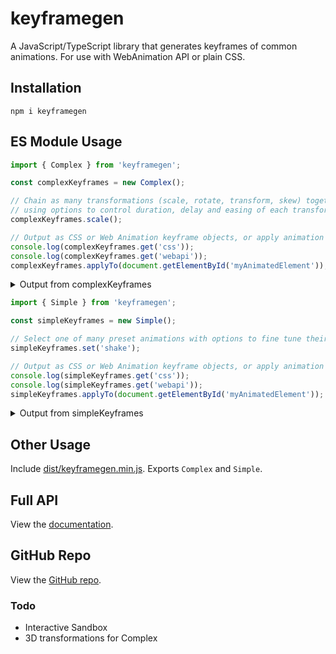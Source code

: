# keyframegen
A JavaScript/TypeScript library that generates keyframes of common animations.  For use with WebAnimation API or plain CSS.

## Installation
```
npm i keyframegen
```

## ES Module Usage
```ts
import { Complex } from 'keyframegen';

const complexKeyframes = new Complex();

// Chain as many transformations (scale, rotate, transform, skew) together as you wish
// using options to control duration, delay and easing of each transformation
complexKeyframes.scale();

// Output as CSS or Web Animation keyframe objects, or apply animation to an HTML element
console.log(complexKeyframes.get('css'));
console.log(complexKeyframes.get('webapi'));
complexKeyframes.applyTo(document.getElementById('myAnimatedElement'));
```



<details><summary>Output from complexKeyframes</summary><pre>
@keyframes animation-1 { 
  0% { transform: matrix3d(0.5, 0, 0, 0, 0, 0.5, 0, 0, 0, 0, 1, 0, 0, 0, 0, 1); }
  3.33% { transform: matrix3d(0.703, 0, 0, 0, 0, 0.703, 0, 0, 0, 0, 1, 0, 0, 0, 0, 1); }
  6.67% { transform: matrix3d(0.87, 0, 0, 0, 0, 0.87, 0, 0, 0, 0, 1, 0, 0, 0, 0, 1); }
  10% { transform: matrix3d(0.977, 0, 0, 0, 0, 0.977, 0, 0, 0, 0, 1, 0, 0, 0, 0, 1); }
  13.33% { transform: matrix3d(1.03, 0, 0, 0, 0, 1.03, 0, 0, 0, 0, 1, 0, 0, 0, 0, 1); }
  16.67% { transform: matrix3d(1.046, 0, 0, 0, 0, 1.046, 0, 0, 0, 0, 1, 0, 0, 0, 0, 1); }
  20% { transform: matrix3d(1.042, 0, 0, 0, 0, 1.042, 0, 0, 0, 0, 1, 0, 0, 0, 0, 1); }
  23.33% { transform: matrix3d(1.029, 0, 0, 0, 0, 1.029, 0, 0, 0, 0, 1, 0, 0, 0, 0, 1); }
  26.67% { transform: matrix3d(1.016, 0, 0, 0, 0, 1.016, 0, 0, 0, 0, 1, 0, 0, 0, 0, 1); }
  30% { transform: matrix3d(1.006, 0, 0, 0, 0, 1.006, 0, 0, 0, 0, 1, 0, 0, 0, 0, 1); }
  33.33% { transform: matrix3d(1, 0, 0, 0, 0, 1, 0, 0, 0, 0, 1, 0, 0, 0, 0, 1); }
  36.67% { transform: matrix3d(0.997, 0, 0, 0, 0, 0.997, 0, 0, 0, 0, 1, 0, 0, 0, 0, 1); }
  40% { transform: matrix3d(0.997, 0, 0, 0, 0, 0.997, 0, 0, 0, 0, 1, 0, 0, 0, 0, 1); }
  43.33% { transform: matrix3d(0.997, 0, 0, 0, 0, 0.997, 0, 0, 0, 0, 1, 0, 0, 0, 0, 1); }
  46.67% { transform: matrix3d(0.998, 0, 0, 0, 0, 0.998, 0, 0, 0, 0, 1, 0, 0, 0, 0, 1); }
  50% { transform: matrix3d(0.999, 0, 0, 0, 0, 0.999, 0, 0, 0, 0, 1, 0, 0, 0, 0, 1); }
  53.33% { transform: matrix3d(1, 0, 0, 0, 0, 1, 0, 0, 0, 0, 1, 0, 0, 0, 0, 1); }
  56.67% { transform: matrix3d(1, 0, 0, 0, 0, 1, 0, 0, 0, 0, 1, 0, 0, 0, 0, 1); }
  60% { transform: matrix3d(1, 0, 0, 0, 0, 1, 0, 0, 0, 0, 1, 0, 0, 0, 0, 1); }
  63.33% { transform: matrix3d(1, 0, 0, 0, 0, 1, 0, 0, 0, 0, 1, 0, 0, 0, 0, 1); }
  66.67% { transform: matrix3d(1, 0, 0, 0, 0, 1, 0, 0, 0, 0, 1, 0, 0, 0, 0, 1); }
  70% { transform: matrix3d(1, 0, 0, 0, 0, 1, 0, 0, 0, 0, 1, 0, 0, 0, 0, 1); }
  73.33% { transform: matrix3d(1, 0, 0, 0, 0, 1, 0, 0, 0, 0, 1, 0, 0, 0, 0, 1); }
  76.67% { transform: matrix3d(1, 0, 0, 0, 0, 1, 0, 0, 0, 0, 1, 0, 0, 0, 0, 1); }
  80% { transform: matrix3d(1, 0, 0, 0, 0, 1, 0, 0, 0, 0, 1, 0, 0, 0, 0, 1); }
  83.33% { transform: matrix3d(1, 0, 0, 0, 0, 1, 0, 0, 0, 0, 1, 0, 0, 0, 0, 1); }
  86.67% { transform: matrix3d(1, 0, 0, 0, 0, 1, 0, 0, 0, 0, 1, 0, 0, 0, 0, 1); }
  90% { transform: matrix3d(1, 0, 0, 0, 0, 1, 0, 0, 0, 0, 1, 0, 0, 0, 0, 1); }
  93.33% { transform: matrix3d(1, 0, 0, 0, 0, 1, 0, 0, 0, 0, 1, 0, 0, 0, 0, 1); }
  96.67% { transform: matrix3d(1, 0, 0, 0, 0, 1, 0, 0, 0, 0, 1, 0, 0, 0, 0, 1); }
  100% { transform: matrix3d(1, 0, 0, 0, 0, 1, 0, 0, 0, 0, 1, 0, 0, 0, 0, 1); } 
}

(31) [{…}, {…}, {…}, {…}, {…}, {…}, {…}, {…}, {…}, {…}, {…}, {…}, {…}, {…}, {…}, {…}, {…}, {…}, {…}, {…}, {…}, {…}, {…}, {…}, {…}, {…}, {…}, {…}, {…}, {…}, {…}]
  0: {offset: 0, transform: "matrix3d(0.5, 0, 0, 0, 0, 0.5, 0, 0, 0, 0, 1, 0, 0, 0, 0, 1)"}
  1: {offset: 0.0333, transform: "matrix3d(0.703, 0, 0, 0, 0, 0.703, 0, 0, 0, 0, 1, 0, 0, 0, 0, 1)"}
  2: {offset: 0.0667, transform: "matrix3d(0.87, 0, 0, 0, 0, 0.87, 0, 0, 0, 0, 1, 0, 0, 0, 0, 1)"}
  3: {offset: 0.1, transform: "matrix3d(0.977, 0, 0, 0, 0, 0.977, 0, 0, 0, 0, 1, 0, 0, 0, 0, 1)"}
  4: {offset: 0.1333, transform: "matrix3d(1.03, 0, 0, 0, 0, 1.03, 0, 0, 0, 0, 1, 0, 0, 0, 0, 1)"}
  5: {offset: 0.1667, transform: "matrix3d(1.046, 0, 0, 0, 0, 1.046, 0, 0, 0, 0, 1, 0, 0, 0, 0, 1)"}
  6: {offset: 0.2, transform: "matrix3d(1.042, 0, 0, 0, 0, 1.042, 0, 0, 0, 0, 1, 0, 0, 0, 0, 1)"}
  7: {offset: 0.2333, transform: "matrix3d(1.029, 0, 0, 0, 0, 1.029, 0, 0, 0, 0, 1, 0, 0, 0, 0, 1)"}
  8: {offset: 0.2667, transform: "matrix3d(1.016, 0, 0, 0, 0, 1.016, 0, 0, 0, 0, 1, 0, 0, 0, 0, 1)"}
  9: {offset: 0.3, transform: "matrix3d(1.006, 0, 0, 0, 0, 1.006, 0, 0, 0, 0, 1, 0, 0, 0, 0, 1)"}
  10: {offset: 0.3333, transform: "matrix3d(1, 0, 0, 0, 0, 1, 0, 0, 0, 0, 1, 0, 0, 0, 0, 1)"}
  11: {offset: 0.3667, transform: "matrix3d(0.997, 0, 0, 0, 0, 0.997, 0, 0, 0, 0, 1, 0, 0, 0, 0, 1)"}
  12: {offset: 0.4, transform: "matrix3d(0.997, 0, 0, 0, 0, 0.997, 0, 0, 0, 0, 1, 0, 0, 0, 0, 1)"}
  13: {offset: 0.4333, transform: "matrix3d(0.997, 0, 0, 0, 0, 0.997, 0, 0, 0, 0, 1, 0, 0, 0, 0, 1)"}
  14: {offset: 0.4667, transform: "matrix3d(0.998, 0, 0, 0, 0, 0.998, 0, 0, 0, 0, 1, 0, 0, 0, 0, 1)"}
  15: {offset: 0.5, transform: "matrix3d(0.999, 0, 0, 0, 0, 0.999, 0, 0, 0, 0, 1, 0, 0, 0, 0, 1)"}
  16: {offset: 0.5333, transform: "matrix3d(1, 0, 0, 0, 0, 1, 0, 0, 0, 0, 1, 0, 0, 0, 0, 1)"}
  17: {offset: 0.5667, transform: "matrix3d(1, 0, 0, 0, 0, 1, 0, 0, 0, 0, 1, 0, 0, 0, 0, 1)"}
  18: {offset: 0.6, transform: "matrix3d(1, 0, 0, 0, 0, 1, 0, 0, 0, 0, 1, 0, 0, 0, 0, 1)"}
  19: {offset: 0.6333, transform: "matrix3d(1, 0, 0, 0, 0, 1, 0, 0, 0, 0, 1, 0, 0, 0, 0, 1)"}
  20: {offset: 0.6667, transform: "matrix3d(1, 0, 0, 0, 0, 1, 0, 0, 0, 0, 1, 0, 0, 0, 0, 1)"}
  21: {offset: 0.7, transform: "matrix3d(1, 0, 0, 0, 0, 1, 0, 0, 0, 0, 1, 0, 0, 0, 0, 1)"}
  22: {offset: 0.7333, transform: "matrix3d(1, 0, 0, 0, 0, 1, 0, 0, 0, 0, 1, 0, 0, 0, 0, 1)"}
  23: {offset: 0.7667, transform: "matrix3d(1, 0, 0, 0, 0, 1, 0, 0, 0, 0, 1, 0, 0, 0, 0, 1)"}
  24: {offset: 0.8, transform: "matrix3d(1, 0, 0, 0, 0, 1, 0, 0, 0, 0, 1, 0, 0, 0, 0, 1)"}
  25: {offset: 0.8333, transform: "matrix3d(1, 0, 0, 0, 0, 1, 0, 0, 0, 0, 1, 0, 0, 0, 0, 1)"}
  26: {offset: 0.8667, transform: "matrix3d(1, 0, 0, 0, 0, 1, 0, 0, 0, 0, 1, 0, 0, 0, 0, 1)"}
  27: {offset: 0.9, transform: "matrix3d(1, 0, 0, 0, 0, 1, 0, 0, 0, 0, 1, 0, 0, 0, 0, 1)"}
  28: {offset: 0.9333, transform: "matrix3d(1, 0, 0, 0, 0, 1, 0, 0, 0, 0, 1, 0, 0, 0, 0, 1)"}
  29: {offset: 0.9667, transform: "matrix3d(1, 0, 0, 0, 0, 1, 0, 0, 0, 0, 1, 0, 0, 0, 0, 1)"}
  30: {offset: 1, transform: "matrix3d(1, 0, 0, 0, 0, 1, 0, 0, 0, 0, 1, 0, 0, 0, 0, 1)"}
  length: 31
  __proto__: Array(0)
</pre></details>

```ts
import { Simple } from 'keyframegen';

const simpleKeyframes = new Simple();

// Select one of many preset animations with options to fine tune their appearance
simpleKeyframes.set('shake');

// Output as CSS or Web Animation keyframe objects, or apply animation to an HTML element
console.log(simpleKeyframes.get('css'));
console.log(simpleKeyframes.get('webapi'));
simpleKeyframes.applyTo(document.getElementById('myAnimatedElement'));
```



<details><summary>Output from simpleKeyframes</summary><pre>
@keyframes animation-1 { 
  0% { transform: rotate(-14.999999999999998deg); }
  10% { transform: rotate(14.999999999999998deg); }
  20% { transform: rotate(-18deg); }
  30% { transform: rotate(18deg); }
  40% { transform: rotate(-22deg); }
  50% { transform: rotate(22deg); }
  60% { transform: rotate(-18deg); }
  70% { transform: rotate(18deg); }
  80% { transform: rotate(-12deg); }
  90% { transform: rotate(12deg); }
  100% { transform: rotate(0); } 
}

(11) [{…}, {…}, {…}, {…}, {…}, {…}, {…}, {…}, {…}, {…}, {…}]
  0: {offset: 0, transform: "rotate(-14.999999999999998deg)"}
  1: {offset: 0.1, transform: "rotate(14.999999999999998deg)"}
  2: {offset: 0.2, transform: "rotate(-18deg)"}
  3: {offset: 0.3, transform: "rotate(18deg)"}
  4: {offset: 0.4, transform: "rotate(-22deg)"}
  5: {offset: 0.5, transform: "rotate(22deg)"}
  6: {offset: 0.6, transform: "rotate(-18deg)"}
  7: {offset: 0.7, transform: "rotate(18deg)"}
  8: {offset: 0.8, transform: "rotate(-12deg)"}
  9: {offset: 0.9, transform: "rotate(12deg)"}
  10: {offset: 1, transform: "rotate(0)"}
  length: 11
  __proto__: Array(0)
</pre></details>

## Other Usage
Include [dist/keyframegen.min.js](https://raw.githubusercontent.com/CFT-Chris/keyframegen/master/dist/keyframegen.min.js). Exports `Complex` and `Simple`.

## Full API
View the [documentation](https://cft-chris.github.io/keyframegen).

## GitHub Repo
View the [GitHub repo](https://github.com/CFT-Chris/keyframegen).

### Todo
* Interactive Sandbox
* 3D transformations for Complex